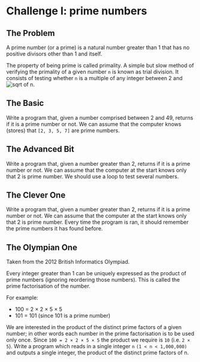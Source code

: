 # Challenge I: prime numbers

## The Problem
A prime number (or a prime) is a natural number greater than 1 that has no positive divisors other than 1 and itself.

The property of being prime is called primality. A simple but slow method of verifying the primality of a given number `n` is known as trial division. It
consists of testing whether `n` is a multiple of any integer between 2 and ![sqrt of n](//i.imgur.com/YXrcf2k.png).

## The Basic
Write a program that, given a number comprised between 2 and 49, returns if it is a prime number or not. We can assume that the computer knows (stores) that `[2, 3, 5, 7]` are prime numbers.

## The Advanced Bit
Write a program that, given a number greater than 2, returns if it is a prime number or not. We can assume that the computer at the start knows only that 2 is prime number. We should use a loop to test several numbers.

## The Clever One
Write a program that, given a number greater than 2, returns if it is a prime number or not. We can assume that the computer at the start knows only that 2 is prime number. Every time the program is ran, it should remember the prime numbers it has found before.

## The Olympian One
Taken from the 2012 British Informatics Olympiad.

Every integer greater than 1 can be uniquely expressed as the product of prime numbers (ignoring reordering those numbers). This is called the prime factorisation of the number.

For example:

* 100 = 2 × 2 × 5 × 5
* 101 = 101 (since 101 is a prime number)

We are interested in the product of the distinct prime factors of a given number; in other words each number in the prime factorisation is to be used only once. Since `100 = 2 × 2 × 5 × 5` the product we require is `10` (i.e. `2 × 5`). Write a program which reads in a single integer `n` `(1 < n < 1,000,000)` and outputs a single integer, the product of the distinct prime factors of n.
